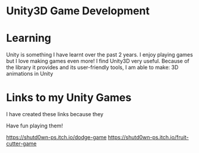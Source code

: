 # Unity3D Game Development

# Learning

Unity is something I have learnt over the past 2 years.
I enjoy playing games but I love making games even more!
I find Unity3D very useful. Because of the library it provides and its user-friendly tools, I am able to make:
  3D animations in Unity
  

# Links to my Unity Games

I have created these links because they 

Have fun playing them!

https://shutd0wn-ps.itch.io/dodge-game
https://shutd0wn-ps.itch.io/fruit-cutter-game
